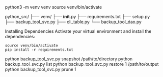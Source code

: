 python3 -m venv venv
source venv/bin/activate

python_src/
├── venv/
├── __init__.py
├── requirements.txt
├── setup.py
├── backup_tool_svc.py
├── cli_table.py
└── backup_tool_dao.py

Installing Dependencies
Activate your virtual environment and install the dependencies:
```
source venv/bin/activate
pip install -r requirements.txt
```

python backup_tool_svc.py snapshot /path/to/directory
python backup_tool_svc.py list
python backup_tool_svc.py restore 1 /path/to/output
python backup_tool_svc.py prune 1